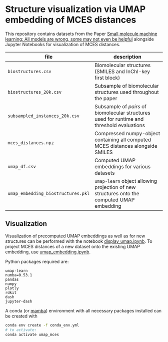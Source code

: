 # Structure visualization via UMAP embedding of MCES distances

This repository contains datasets from the Paper [Small molecule machine learning: All models are
wrong, some may not even be helpful](https://doi) alongside Jupyter Notebooks for visualization of
MCES distances.

| file                               | description                                                                                |
|------------------------------------|--------------------------------------------------------------------------------------------|
| `biostructures.csv`                | Biomolecular structures (SMILES and InChI-key first block)                                 |
| `biostructures_20k.csv`            | Subsample of biomolecular structures used throughout the paper                             |
| `subsampled_instances_20k.csv`     | Subsample of *pairs* of biomolecular structures used for runtime and threshold evaluations |
| `mces_distances.npz`               | Compressed numpy-object containing all computed MCES distances alongside SMILES            |
| `umap_df.csv`                      | Computed UMAP embeddings for various datasets                                              |
| `umap_embedding_biostructures.pkl` | `umap-learn` object allowing projection of new structures onto the computed UMAP embedding |

## Visualization

Visualization of precomputed UMAP embeddings as well as for new structures can be performed with the notebook [display_umap.ipynb](display_umap.ipynb).
To project MCES distances of a new dataset onto the existing UMAP embedding, use [umap_embedding.ipynb](umap_embedding.ipynb).

Python packages required are:
```
umap-learn
numba=0.53.1
pandas
numpy
plotly
rdkit
dash
jupyter-dash
```

A conda (or [mamba](https://github.com/mamba-org/mamba)) environment with all necessary packages installed can be created with
```bash
conda env create -f conda_env.yml
# to activate:
conda activate umap_mces
```

